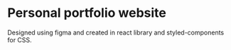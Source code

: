 # Personal portfolio website
  Designed using figma and created in react library and styled-components for CSS.
